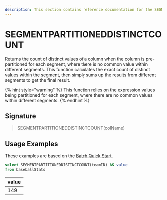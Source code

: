 ```yaml
---
description: This section contains reference documentation for the SEGMENTPARTITIONEDDISTINCTCOUNT function.
---
```


# SEGMENTPARTITIONEDDISTINCTCOUNT

Returns the count of distinct values of a column when the column is pre-partitioned for each segment, where there is no common value within different segments. 
This function calculates the exact count of distinct values within the segment, then simply sums up the results from different segments to get the final result. 

{% hint style="warning" %}
This function relies on the expression values being partitioned for each segment, where there are no common values within different segments.
{% endhint %}


## Signature

> SEGMENTPARTITIONEDDISTINCTCOUNT(colName)

## Usage Examples

These examples are based on the [Batch Quick Start](../../basics/getting-started/quick-start.md#batch).

```sql
select SEGMENTPARTITIONEDDISTINCTCOUNT(teamID) AS value
from baseballStats 
```

| value   | 
| ------------- |
| 149 |
